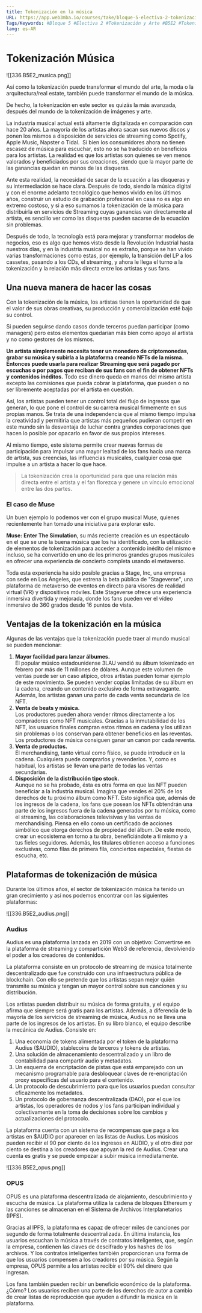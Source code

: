 ```yaml
---
title: Tokenización en la música
URL: https://app.web3mba.io/courses/take/bloque-5-electiva-2-tokenizacion-y-arte/texts/38937674-04-tokenizacion-en-la-musica
Tags/Keywords: #Bloque 5 #Electiva 2 #Tokenización y Arte #B5E2 #Tokenización #Arte #Tokenización en la Música #musica
lang: es-AR
---
```

# Tokenización Música
![[336.B5E2_musica.png]]

Así como la tokenización puede transformar el mundo del arte, la moda o la arquitectura/real estate, también puede transformar el mundo de la música.

De hecho, la tokenización en este sector es quizás la más avanzada, después del mundo de la tokenización de imágenes y arte.

La industria musical actual está altamente digitalizada en comparación con hace 20 años. La mayoría de los artistas ahora sacan sus nuevos discos y ponen los mismos a disposición de servicios de streaming como Spotify, Apple Music, Napster o Tidal.  Si bien los consumidores ahora no tienen escasez de música para escuchar, esto no se ha traducido en beneficios para los artistas. La realidad es que los artistas son quienes se ven menos valorados y beneficiados por sus creaciones, siendo que la mayor parte de las ganancias quedan en manos de las disqueras.

Ante esta realidad, la necesidad de sacar de la ecuación a las disqueras y su intermediación se hace clara. Después de todo, siendo la música digital y con el enorme adelanto tecnológico que hemos vivido en los últimos años, construir un estudio de grabación profesional en casa no es algo en extremo costoso, y si a eso sumamos la tokenización de la música para distribuirla en servicios de Streaming cuyas ganancias van directamente al artista, es sencillo ver como las disqueras pueden sacarse de la ecuación sin problemas.

Después de todo, la tecnología está para mejorar y transformar modelos de negocios, eso es algo que hemos visto desde la Revolución Industrial hasta nuestros días, y en la industria musical no es extraño, porque se han vivido varias transformaciones como estas, por ejemplo, la transición del LP a los cassetes, pasando a los CDs, el streaming, y ahora le llega el turno a la tokenización y la relación más directa entre los artistas y sus fans.

## Una nueva manera de hacer las cosas
Con la tokenización de la música, los artistas tienen la oportunidad de que el valor de sus obras creativas, su producción y comercialización esté bajo su control.

Si pueden seguirse dando casos donde terceros puedan participar (como managers) pero estos elementos quedarían más bien como apoyo al artista y no como gestores de los mismos.

**Un artista simplemente necesita tener un monedero de criptomonedas, grabar su música y subirla a la plataforma creando NFTs de la misma. Entonces puede usarla para realizar Streaming que será pagado por escuchas o por pagos que reciban de sus fans con el fin de obtener NFTs y contenidos inéditos.** Todo ese dinero queda en manos del mismo artista excepto las comisiones que pueda cobrar la plataforma, que pueden o no ser libremente aceptadas por el artista en cuestión.

Así, los artistas pueden tener un control total del flujo de ingresos que generan, lo que pone el control de su carrera musical firmemente en sus propias manos. Se trata de una independencia que al mismo tiempo impulsa la creatividad y permitiría que artistas más pequeños pudieran competir en este mundo sin la desventaja de luchar contra grandes corporaciones que hacen lo posible por opacarlo en favor de sus propios intereses.

Al mismo tiempo, este sistema permite crear nuevas formas de participación para impulsar una mayor lealtad de los fans hacia una marca de artista, sus creencias, las influencias musicales, cualquier cosa que impulse a un artista a hacer lo que hace. 

> La tokenización crea la oportunidad para que una relación más directa entre el artista y el fan florezca y genere un vínculo emocional entre las dos partes.

### El caso de Muse
Un buen ejemplo lo podemos ver con el grupo musical Muse, quienes recientemente han tomado una iniciativa para explorar esto.

**Muse: Enter The Simulation**, su más reciente creación es un espectáculo en el que se une la buena música que los ha identificado, con la utilización de elementos de tokenización para acceder a contenido inédito del mismo e incluso, se ha convertido en uno de los primeros grandes grupos musicales en ofrecer una experiencia de concierto completa usando el metaverso.

Toda esta experiencia ha sido posible gracias a Stage, Inc, una empresa con sede en Los Ángeles, que estrena la beta pública de "Stageverse", una plataforma de metaverso de eventos en directo para visores de realidad virtual (VR) y dispositivos móviles. Este Stageverse ofrece una experiencia inmersiva divertida y mejorada, donde los fans pueden ver el vídeo inmersivo de 360 grados desde 16 puntos de vista.

## Ventajas de la tokenización en la música
Algunas de las ventajas que la tokenización puede traer al mundo musical se pueden mencionar:
1. **Mayor facilidad para lanzar álbumes.**  
    El popular músico estadounidense 3LAU vendió su álbum tokenizado en febrero por más de 11 millones de dólares. Aunque este volumen de ventas puede ser un caso atípico, otros artistas pueden tomar ejemplo de este movimiento. Se pueden vender copias limitadas de su álbum en la cadena, creando un contenido exclusivo de forma extravagante. Además, los artistas ganan una parte de cada venta secundaria de los NFT.
2. **Venta de beats y música.**  
    Los productores pueden ahora vender ritmos directamente a los compradores como NFT musicales. Gracias a la inmutabilidad de los NFT, los usuarios finales compran estos ritmos en cadena y los utilizan sin problemas o los conservan para obtener beneficios en las reventas. Los productores de música consiguen ganar un canon por cada reventa.
3. **Venta de productos.**  
    El merchandising, tanto virtual como físico, se puede introducir en la cadena. Cualquiera puede comprarlos y revenderlos. Y, como es habitual, los artistas se llevan una parte de todas las ventas secundarias.
4. **Disposición de la distribución tipo stock.**  
    Aunque no se ha probado, ésta es otra forma en que las NFT pueden beneficiar a la industria musical. Imagina que vendes el 20% de los derechos de tu próximo álbum como NFT. Esto significa que, además de los ingresos de la cadena, los fans que posean los NFTs obtendrán una parte de los ingresos fuera de la cadena generados por tu música, como el streaming, las colaboraciones televisivas y las ventas de merchandising. Piensa en ello como un certificado de acciones simbólico que otorga derechos de propiedad del álbum. De este modo, crear un ecosistema en torno a tu obra, beneficiándote a ti mismo y a tus fieles seguidores. Además, los titulares obtienen acceso a funciones exclusivas, como filas de primera fila, conciertos especiales, fiestas de escucha, etc.

## Plataformas de tokenización de música
Durante los últimos años, el sector de tokenización música ha tenido un gran crecimiento y así nos podemos encontrar con las siguientes plataformas:

![[336.B5E2_audius.png]]

### Audius
Audius es una plataforma lanzada en 2019 con un objetivo: Convertirse en la plataforma de streaming y compartición Web3 de referencia, devolviendo el poder a los creadores de contenidos. 

La plataforma consiste en un protocolo de streaming de música totalmente descentralizado que fue construido con una infraestructura pública de blockchain. Con ello se pretende que los artistas sepan mejor quién transmite su música y tengan un mayor control sobre sus canciones y su distribución.

Los artistas pueden distribuir su música de forma gratuita, y el equipo afirma que siempre será gratis para los artistas. Además, a diferencia de la mayoría de los servicios de streaming de música, Audius no se lleva una parte de los ingresos de los artistas. En su libro blanco, el equipo describe la mecánica de Audius. Consiste en:
1. Una economía de tokens alimentada por el token de la plataforma Audius ($AUDIO), stablecoins de terceros y tokens de artistas.
2. Una solución de almacenamiento descentralizado y un libro de contabilidad para compartir audio y metadatos.
3. Un esquema de encriptación de pistas que está emparejado con un mecanismo programable para desbloquear claves de re-encriptación proxy específicas del usuario para el contenido.
4. Un protocolo de descubrimiento para que los usuarios puedan consultar eficazmente los metadatos.
5. Un protocolo de gobernanza descentralizada (DAO), por el que los artistas, los operadores de nodos y los fans participan individual y colectivamente en la toma de decisiones sobre los cambios y actualizaciones del protocolo.

La plataforma cuenta con un sistema de recompensas que paga a los artistas en $AUDIO por aparecer en las listas de Audius. Los músicos pueden recibir el 90 por ciento de los ingresos en AUDIO, y el otro diez por ciento se destina a los creadores que apoyan la red de Audius. Crear una cuenta es gratis y se puede empezar a subir música inmediatamente.

![[336.B5E2_opus.png]]

### OPUS
OPUS es una plataforma descentralizada de alojamiento, descubrimiento y escucha de música. La plataforma utiliza la cadena de bloques Ethereum y las canciones se almacenan en el Sistema de Archivos Interplanetarios (IPFS).

Gracias al IPFS, la plataforma es capaz de ofrecer miles de canciones por segundo de forma totalmente descentralizada. En última instancia, los usuarios escuchan la música a través de contratos inteligentes, que, según la empresa, contienen las claves de descifrado y los hashes de los archivos. Y los contratos inteligentes también proporcionan una forma de que los usuarios compensen a los creadores por su música. Según la empresa, OPUS permite a los artistas recibir el 90% del dinero que ingresan.

Los fans también pueden recibir un beneficio económico de la plataforma. ¿Cómo? Los usuarios reciben una parte de los derechos de autor a cambio de crear listas de reproducción que ayuden a difundir la música en la plataforma.